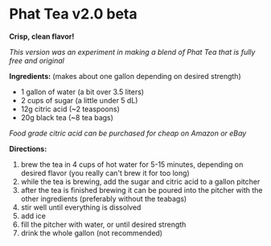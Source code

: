  # Phat Tea v2.0 beta
 
 **Crisp, clean flavor!**
 
 _This version was an experiment in making a blend of Phat Tea that is fully free and original_
 


**Ingredients:** (makes about one gallon depending on desired strength)

* 1 gallon of water (a bit over 3.5 liters)
* 2 cups of sugar (a little under 5 dL)
* 12g citric acid (~2 teaspoons)
* 20g black tea (~8 tea bags)

_Food grade citric acid can be purchased for cheap on Amazon or eBay_

**Directions:**


1. brew the tea in 4 cups of hot
water for 5-15 minutes, depending
on desired flavor (you really can't
brew it for too long)
2. while the tea is brewing, add
the sugar and citric acid to a gallon
pitcher
3. after the tea is finished brewing
it can be poured into the pitcher with
the other ingredients (preferably
without the teabags)
4. stir well until everything is
dissolved
5. add ice
6. fill the pitcher with water, or
until desired strength 
7. drink the whole gallon (not
recommended)
